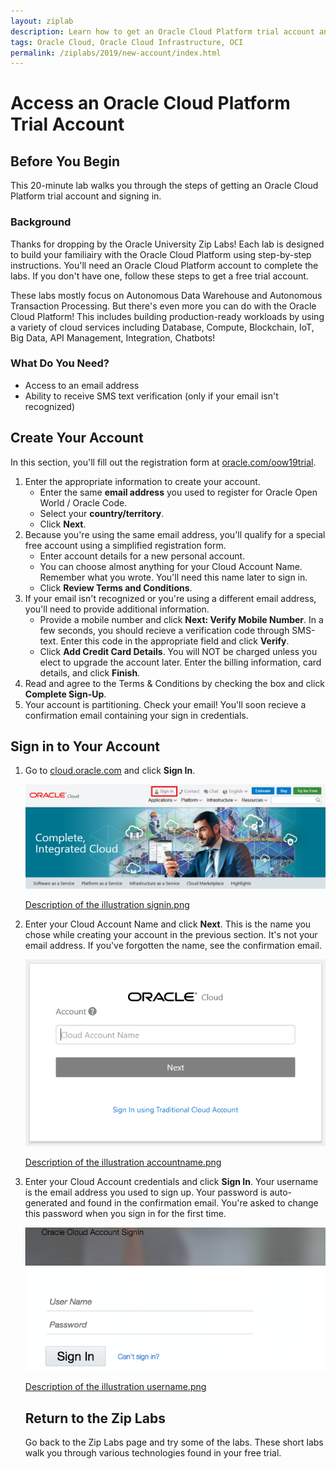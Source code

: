 ```yaml
---
layout: ziplab
description: Learn how to get an Oracle Cloud Platform trial account and sign in.
tags: Oracle Cloud, Oracle Cloud Infrastructure, OCI
permalink: /ziplabs/2019/new-account/index.html
---
```

# Access an Oracle Cloud Platform Trial Account #

## Before You Begin ##
This 20-minute lab walks you through the steps of getting an Oracle Cloud Platform trial account and signing in.

### Background ###
Thanks for dropping by the Oracle University Zip Labs! Each lab is designed to build your familiairy with the Oracle Cloud Platform using step-by-step instructions. You'll need an Oracle Cloud Platform account to complete the labs. If you don't have one, follow these steps to get a free trial account. 

These labs mostly focus on Autonomous Data Warehouse and Autonomous Transaction Processing. But there's even more you can do with the Oracle Cloud Platform! This includes building production-ready workloads by using a variety of cloud services including Database, Compute, Blockchain, IoT, Big Data, API Management, Integration, Chatbots!

### What Do You Need? ###
* Access to an email address
* Ability to receive SMS text verification (only if your email isn't recognized)


## Create Your Account ##
In this section, you'll fill out the registration form at [oracle.com/oow19trial](https://oracle.com/oow19trial).

1. Enter the appropriate information to create your account. 
     * Enter the same **email address** you used to register for Oracle Open World / Oracle Code.
     * Select your **country/territory**.
     * Click **Next**. 
2. Because you're using the same email address, you'll qualify for a special free account using a simplified registration form.
     * Enter account details for a new personal account. 
     * You can choose almost anything for your Cloud Account Name. Remember what you wrote. You'll need this name later to sign in.
     * Click **Review Terms and Conditions**.
3. If your email isn't recognized or you're using a different email address, you'll need to provide additional information.
     * Provide a mobile number and click **Next: Verify Mobile Number**. In a few seconds, you should recieve a verification code through SMS-text. Enter this code in the appropriate field and click **Verify**.
     * Click **Add Credit Card Details**. You will NOT be charged unless you elect to upgrade the account later. Enter the billing information, card details, and click **Finish**.
4. Read and agree to the Terms & Conditions by checking the box and click **Complete Sign-Up**.
5. Your account is partitioning. Check your email! You'll soon recieve a confirmation email containing your sign in credentials.


## Sign in to Your Account ##
1. Go to [cloud.oracle.com](https://cloud.oracle.com) and click **Sign In**.

    ![](img/signin.png)

    [Description of the illustration signin.png](files/signin.txt)


2. Enter your Cloud Account Name and click **Next**. This is the name you chose while creating your account in the previous section. It's not your email address. If you've forgotten the name, see the confirmation email.

    ![](img/accountname.png)

    [Description of the illustration accountname.png](files/accountname.txt)

3. Enter your Cloud Account credentials and click **Sign In**. Your username is the email address you used to sign up. Your password is auto-generated and found in the confirmation email. You're asked to change this password when you sign in for the first time.

    ![](img/username.png)
    
    [Description of the illustration username.png](files/username.txt)

    ## Return to the Zip Labs ##
    Go back to the Zip Labs page and try some of the labs. These short labs walk you through various technologies found in your free trial.